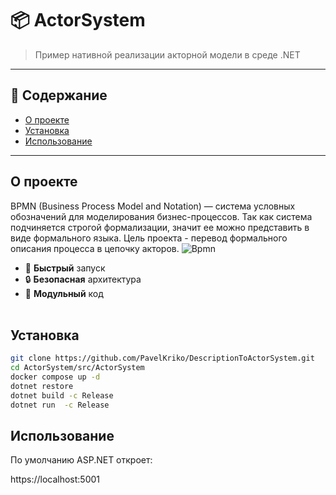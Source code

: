 # 📦 ActorSystem

> Пример нативной реализации акторной модели в среде .NET

---

## 📑 Содержание

- [О проекте](#о-проекте)
- [Установка](#установка)
- [Использование](#использование)
---

## О проекте

BPMN (Business Process Model and Notation) — система условных обозначений для моделирования бизнес-процессов. Так как система подчиняется строгой формализации, значит ее можно представить в виде формального языка. Цель проекта - перевод формального описания процесса в цепочку акторов.
![Bpmn]([https://example.com/picture.jpg](https://cdn.statically.io/gh/bpmn-io/bpmn.io/99d5ea0/src/assets/img/toolkit/bpmn-js.gif))

- 🚀 **Быстрый** запуск
- 🔒 **Безопасная** архитектура
- 🧩 **Модульный** код  
  <br>

## Установка

```bash
git clone https://github.com/PavelKriko/DescriptionToActorSystem.git
cd ActorSystem/src/ActorSystem
docker compose up -d
dotnet restore          
dotnet build -c Release 
dotnet run  -c Release  
```

## Использование

По умолчанию ASP.NET откроет:

https://localhost:5001


